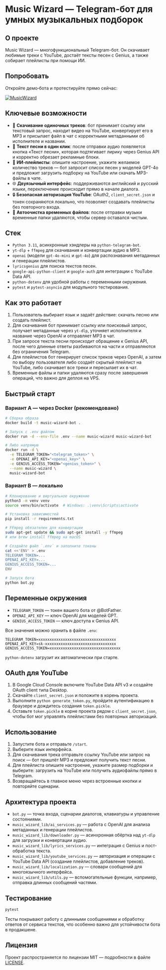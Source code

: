 # Music Wizard — Telegram-бот для умных музыкальных подборок

## О проекте
Music Wizard — многофункциональный Telegram-бот. Он скачивает любимые треки с YouTube, достаёт тексты песен с Genius, а также собирает плейлисты при помощи ИИ. 

## Попробовать

Откройте демо‑бота и протестируйте прямо сейчас: 

[![MusicWizard](https://img.shields.io/badge/MusicWizard-blue?logo=telegram)](https://t.me/bestyoutubebotintheworldbot)

## Ключевые возможности
- 🎵 **Скачивание одиночных треков**: бот принимает ссылку или текстовый запрос, находит видео на YouTube, конвертирует его в MP3 и присылает файл в чат с корректными метаданными об исполнителе и названии. 
- 📄 **Текст песни в один клик**: после отправки аудио появляется кнопка «Текст песни», которая подтягивает лирику через Genius API и корректно обрезает рекламные блоки.
- 🤖 **ИИ-плейлисты**: опишите настроение, укажите желаемое количество треков — бот запросит список песен у моделей GPT-4o и предложит загрузить подборку на YouTube или скачать MP3-файлы в чате.
- 🌐 **Двуязычный интерфейс**: поддерживаются английский и русский языки, переключение происходит прямо в начале диалога.
- 🔒 **Безопасная авторизация YouTube**: OAuth2, `client_secret.json` и токен сохраняются локально, что позволяет создавать плейлисты без повторного входа.
- 🧹 **Автоочистка временных файлов**: после отправки музыки временные папки удаляются, чтобы сервер оставался чистым.

## Стек
- `Python 3.11`, асинхронные хэндлеры на `python-telegram-bot`.
- `yt-dlp` + `ffmpeg` для скачивания и конвертации аудио в MP3.
- `openai` (модели `gpt-4o-mini` и `gpt-4o`) для распознавания метаданных и генерации плейлистов.
- `lyricsgenius` для поиска текстов песен.
- `google-api-python-client` и `google-auth` для интеграции с YouTube Data API.
- `python-dotenv` для удобной работы с переменными окружения.
- `pytest` и `pytest-asyncio` для модульного тестирования.

## Как это работает
1. Пользователь выбирает язык и задаёт действие: скачать песню или создать плейлист.
2. Для скачивания бот принимает ссылку или поисковый запрос, получает метаданные через `yt-dlp`, уточняет исполнителя и название через OpenAI и отправляет MP3 в чат.
3. При запросе текста песни происходит обращение к Genius API, после чего длинные ответы разбиваются на части и отправляются без ограничения Telegram.
4. Для плейлистов бот генерирует список треков через OpenAI, а затем по выбору пользователя либо создаёт скрытый плейлист на YouTube, либо скачивает все треки и пересылает их в чат.
5. Временные файлы и папки удаляются сразу после завершения операций, что важно для деплоя на VPS.

## Быстрый старт
### Вариант A — через Docker (рекомендовано)
```bash
# Сборка образа
docker build -t music-wizard-bot .

# Запуск с .env файлом
docker run -d --env-file .env --name music-wizard music-wizard-bot

# Либо напрямую
docker run -d \
  -e TELEGRAM_TOKEN="<telegram_token>" \
  -e OPENAI_API_KEY="<openai_key>" \
  -e GENIUS_ACCESS_TOKEN="<genius_token>" \
  --name music-wizard \
  music-wizard-bot
```

### Вариант B — локально
```bash
# Клонирование и виртуальное окружение
python3 -m venv venv
source venv/bin/activate  # Windows: .\venv\Scripts\activate

# Установка зависимостей
pip install -r requirements.txt

# FFmpeg обязателен для конвертации
sudo apt-get update && sudo apt-get install -y ffmpeg
# или brew install ffmpeg на macOS

# Создайте файл `.env` и заполните токены
cat <<'ENV' > .env
TELEGRAM_TOKEN=...
OPENAI_API_KEY=...
GENIUS_ACCESS_TOKEN=...
ENV

# Запуск бота
python bot.py
```

## Переменные окружения
- `TELEGRAM_TOKEN` — токен вашего бота от @BotFather.
- `OPENAI_API_KEY` — ключ OpenAI для моделей GPT.
- `GENIUS_ACCESS_TOKEN` — ключ доступа к Genius API.

Все значения можно хранить в файле `.env`:
```env
TELEGRAM_TOKEN=xxxxxxxxxxxxxxxxxxxxxxxxxxxxxxxxxxx
OPENAI_API_KEY=sk-xxxxxxxxxxxxxxxxxxxxxxxxxxxxxxxx
GENIUS_ACCESS_TOKEN=xxxxxxxxxxxxxxxxxxxxxxxxxxxxxxxx
```
`python-dotenv` загрузит их автоматически при старте.

## OAuth для YouTube
1. В Google Cloud Console включите YouTube Data API v3 и создайте OAuth client типа Desktop.
2. Скачайте `client_secret.json` и положите в корень проекта.
3. Выполните `python generate_token.py`, пройдите аутентификацию в браузере и дождитесь создания `token.pickle`.
4. Оставьте `token.pickle` в корне проекта рядом с `client_secret.json`, чтобы бот мог управлять плейлистами без повторных авторизаций.

## Использование
1. Запустите бота и отправьте `/start`.
2. Выберите язык интерфейса.
3. Для скачивания трека отправьте ссылку YouTube или запрос на поиск — бот пришлёт MP3 и предложит получить текст песни.
4. Для плейлиста опишите настроение, укажите размер подборки и выберите: загрузить на YouTube или получить аудиофайлы прямо в Telegram.
5. Возвращайтесь в главное меню через встроенные кнопки и повторяйте сценарии.

## Архитектура проекта
- `bot.py` — точка входа, сценарии диалогов, клавиатуры и управление состояниями.
- `music_wizard_lib/ai_services.py` — работа с OpenAI для анализа метаданных и генерации плейлистов.
- `music_wizard_lib/downloader.py` — асинхронная обёртка над `yt-dlp` для загрузки и конвертации аудио.
- `music_wizard_lib/lyrics_services.py` — интеграция с Genius и пост-обработка текста.
- `music_wizard_lib/youtube_services.py` — авторизация и операции с YouTube Data API (создание плейлистов, добавление треков).
- `music_wizard_lib/localization.py` — словари сообщений для многоязычного интерфейса.
- `music_wizard_lib/utils.py` — вспомогательные функции, например, отправка длинных сообщений частями.

## Тестирование
```bash
pytest
```
Тесты покрывают работу с длинными сообщениями и обработку ответов от сервиса текстов, что особенно важно для устойчивости бота в продакшене.

## Лицензия
Проект распространяется по лицензии MIT — подробности в файле [LICENSE](LICENSE).
